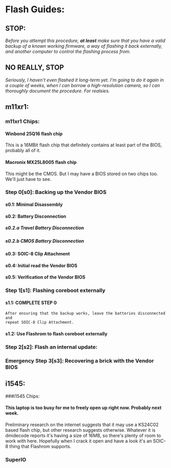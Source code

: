 Flash Guides:
=============

STOP:
-----

*Before you attempt this procedure, **at least** make sure that you have a*
*valid backup of a known working firmware, a way of flashing it back*
*externally, and another computer to control the flashing process from.*

NO REALLY, STOP
---------------

*Seriously, I haven't even flashed it long-term yet. I'm going to do it again*
*in a couple of weeks, when I can borrow a high-resolution camera, so I can*
*thoroughly document the procedure. For realsies.*

m11xr1:
-------

### m11xr1 Chips:

#### Winbond 25Q16 flash chip

This is a 16MBit flash chip that definitely contains at least part of the BIOS,
probably all of it.

#### Macronix MX25L8005 flash chip

This might be the CMOS. But I may have a BIOS stored on two chips too. We'll
just have to see.


### Step 0[s0]: Backing up the Vendor BIOS

#### s0.1: Minimal Disassembly

#### s0.2: Battery Disconnection

##### s0.2.a Travel Battery Disconnection

##### s0.2.b CMOS Battery Disconnection

#### s0.3: SOIC-8 Clip Attachment

#### s0.4: Initial read the Vendor BIOS

#### s0.5: Verification of the Vendor BIOS

### Step 1[s1]: Flashing coreboot externally

#### s1.1: COMPLETE STEP 0

    After ensuring that the backup works, leave the batteries disconnected and
    repeat SOIC-8 Clip Attachment.

#### s1.2: Use Flashrom to flash coreboot externally

### Step 2[s2]: Flash an internal update:

### Emergency Step 3[s3]: Recovering a brick with the Vendor BIOS

i1545:
------

###i1545 Chips:

#### This laptop is too busy for me to freely open up right now. Probably next week.

Preliminary research on the internet suggests that it may use a KS24C02 based
flash chip, but other research suggests otherwise. Whatever it is dmidecode
reports it's having a size of 16MB, so there's plenty of room to work with here.
Hopefully when I crack it open and have a look it's an SOIC-8 thing that
Flashrom supports.

### SuperIO


